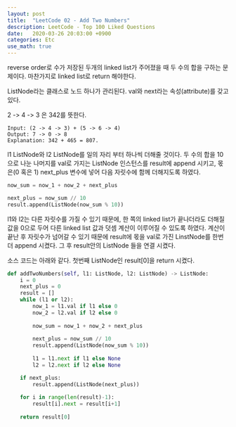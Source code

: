 ```yaml
---
layout: post
title:  "LeetCode 02 - Add Two Numbers"
description: LeetCode - Top 100 Liked Questions
date:   2020-03-26 20:03:00 +0900
categories: Etc
use_math: true
---
```


reverse order로 수가 저장된 두개의 linked list가 주어졌을 때 두 수의 합을 구하는 문제이다.
마찬가지로 linked list로 return 해야한다.

ListNode라는 클래스로 노드 하나가 관리된다. val와 next라는 속성(attribute)를 갖고 있다.

2 -> 4 -> 3 은 342를 뜻한다.

```
Input: (2 -> 4 -> 3) + (5 -> 6 -> 4)
Output: 7 -> 0 -> 8
Explanation: 342 + 465 = 807.
```

l1 ListNode와 l2 ListNode를 일의 자리 부터 하나씩 더해줄 것이다. 두 수의 합을 10으로 나눈 나머지를 val로 가지는 ListNode 인스턴스를 result에 append 시키고, 몫은(0 혹은 1) next_plus 변수에 넣어 다음 자릿수에 함께 더해지도록 하였다.

```python
now_sum = now_1 + now_2 + next_plus

next_plus = now_sum // 10
result.append(ListNode(now_sum % 10))
```

l1와 l2는 다른 자릿수를 가질 수 있기 때문에, 한 쪽의 linked list가 끝나더라도 더해질 값을 0으로 두어 다른 linked list 값과 덧셈 계산이 이루어질 수 있도록 하였다. 계산이 끝난 후 자릿수가 넘어갈 수 있기 때문에 result에 몫을 val로 가진 LinstNode를 한번 더 append 시켰다. 그 후 result안의 ListNode 들을 연결 시켰다.

소스 코드는 아래와 같다. 첫번째 ListNode인 result[0]을 return 시켰다.

```python
def addTwoNumbers(self, l1: ListNode, l2: ListNode) -> ListNode:
    i = 0
    next_plus = 0
    result = []    
    while (l1 or l2):
        now_1 = l1.val if l1 else 0
        now_2 = l2.val if l2 else 0
        
        now_sum = now_1 + now_2 + next_plus
        
        next_plus = now_sum // 10
        result.append(ListNode(now_sum % 10))
        
        l1 = l1.next if l1 else None
        l2 = l2.next if l2 else None

    if next_plus:
        result.append(ListNode(next_plus))
    
    for i in range(len(result)-1):
        result[i].next = result[i+1]
    
    return result[0]
```
